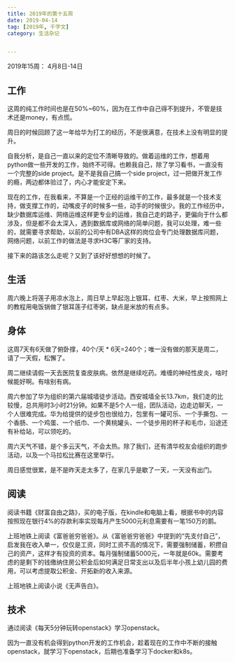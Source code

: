```yaml
---
title: 2019年的第十五周
date: 2019-04-14
tag: [2019年, 千字文]
category: 生活杂记


---
```


2019年15周： 4月8日-14日

## 工作

这周的纯工作时间也是在50%~60%，因为在工作中自己得不到提升，不管是技术还是money，有点慌。

周日的时候回顾了这一年给华为打工的经历，不是很满意，在技术上没有明显的提升。

自我分析，是自己一直以来的定位不清晰导致的。做着运维的工作，想着用python做一些开发的工作，始终不可得。也赖我自己，除了学习看书，一直没有一个完整的side project。是不是我自己搞一个side project，过一把做开发工作的瘾，两边都体验过了，内心才能安定下来。

现在的工作，在我看来，不算是一个正经的运维干的工作，最多就是一个技术支持，做支撑工作的，动嘴皮子的时候多一些，动手的时候很少。我的工作经历中，缺少数据库运维、网络运维这样更专业的运维，我自己走的路子，更偏向于什么都涉及，但是都不会太深入，遇到数据库或网络的简单问题，我可以处理，难一些的，就需要寻求帮助，以前的公司中有DBA这样的岗位会专门处理数据库问题，网络问题，以前工作的做法是寻求H3C等厂家的支持。

接下来的路该怎么走呢？又到了该好好想想的时候了。

## 生活

周六晚上将莲子用凉水泡上，周日早上早起泡上银耳、红枣、大米，早上按照网上的教程用电饭锅做了银耳莲子红枣粥，缺点是米放的有点多。

## 身体

这周7天有6天做了俯卧撑，40个/天 * 6天=240个；唯一没有做的那天是周二，请了一天假，松懈了。

周二继续请假一天去医院复查皮肤病。依然是继续吃药。难缠的神经性皮炎，啥时候能好啊。有啥别有病。

周六参加了华为组织的第六届城墙徒步活动。西安城墙全长13.7km，我们走的比较慢，总共用时3小时21分钟。如果不是5个人一组，团队活动，边走边聊天，一个人很难完成。华为给提供的徒步包也很给力，包里有一罐可乐、一个手撕包、一个香肠、一个鸡蛋、一个纸巾、一个黄桃罐头、一个徒步用的杯子和毛巾，沿途还有补给站，可以领吃的。

周六天气不错，是个多云天气，不会太热。除了我们，还有清华校友会组织的跑步活动，以及一个马拉松比赛在这里举行。

周日感觉很累，是不是昨天走太多了，在家几乎是歇了一天，一天没有出门。

## 阅读

阅读书籍《财富自由之路》，买的电子版，在kindle和电脑上看，根据书中的内容按照现在银行4%的存款利率实现每月产生5000元利息需要有一笔150万的鹅。

上班地铁上阅读《富爸爸穷爸爸》。从《富爸爸穷爸爸》中提到的“先支付自己”，启发我在收入单一，仅仅是工资，同时工资不高的情况下，需要强制储蓄，积攒自己的资产，这样才有投资的资本。每月强制储蓄5000元，一年就是60k。需要考虑的是剩下的钱缴纳住房公积金后如何满足日常支出以及后半年小孩上幼儿园的费用，可以考虑提取公积金、开拓新的收入来源。

上班地铁上阅读小说《无声告白》。

## 技术

通过阅读《每天5分钟玩转openstack》学习openstack。

因为一直没有机会得到python开发的工作机会，趁着现在的工作中不断的接触openstack，就学习下openstack，后期也准备学习下docker和k8s。